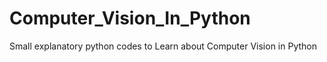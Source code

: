 # Computer_Vision_In_Python
Small explanatory python codes to Learn about Computer Vision in Python
